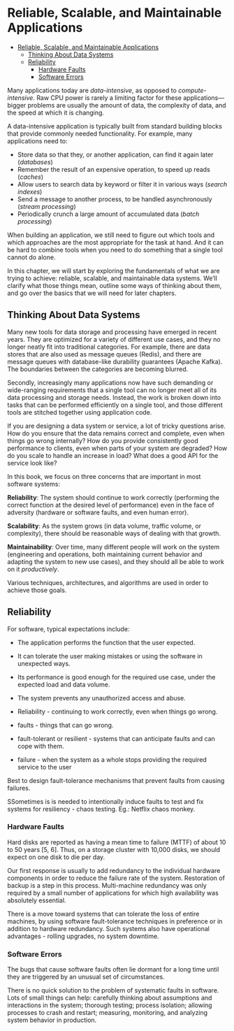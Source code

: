 # Reliable, Scalable, and Maintainable Applications

- [Reliable, Scalable, and Maintainable Applications](#reliable-scalable-and-maintainable-applications)
  - [Thinking About Data Systems](#thinking-about-data-systems)
  - [Reliability](#reliability)
    - [Hardware Faults](#hardware-faults)
    - [Software Errors](#software-errors)

Many applications today are *data-intensive*, as opposed to *compute-intensive*. Raw CPU power is rarely a limiting factor for these applications—bigger problems are usually the amount of data, the complexity of data, and the speed at which it is
changing.

A data-intensive application is typically built from standard building blocks that provide commonly needed functionality. For example, many applications need to:

- Store data so that they, or another application, can find it again later (*databases*)
- Remember the result of an expensive operation, to speed up reads (*caches*)
- Allow users to search data by keyword or filter it in various ways (*search indexes*)
- Send a message to another process, to be handled asynchronously (*stream processing*)
- Periodically crunch a large amount of accumulated data (*batch processing*)

When building an application, we still need to figure out which tools and which approaches are the most appropriate for the task at hand. And it can be hard to combine tools when you need to do something that a single tool cannot do alone.

In this chapter, we will start by exploring the fundamentals of what we are trying to achieve: reliable, scalable, and maintainable data systems. We’ll clarify what those things mean, outline some ways of thinking about them, and go over the basics that we will need for later chapters.

## Thinking About Data Systems

Many new tools for data storage and processing have emerged in recent years. They are optimized for a variety of different use cases, and they no longer neatly fit into traditional categories. For example, there are data stores that are also used as message queues (Redis), and there are message queues with database-like durability guarantees (Apache Kafka). The boundaries between the categories are becoming blurred.

Secondly, increasingly many applications now have such demanding or wide-ranging requirements that a single tool can no longer meet all of its data processing and storage needs. Instead, the work is broken down into tasks that can be performed efficiently on a single tool, and those different tools are stitched together using application code.

If you are designing a data system or service, a lot of tricky questions arise. How do you ensure that the data remains correct and complete, even when things go wrong internally? How do you provide consistently good performance to clients, even when parts of your system are degraded? How do you scale to handle an increase in load? What does a good API for the service look like?

In this book, we focus on three concerns that are important in most software systems:

**Reliability**: The system should continue to work correctly (performing the correct function at the desired level of performance) even in the face of adversity (hardware or software faults, and even human error).

**Scalability**: As the system grows (in data volume, traffic volume, or complexity), there should be reasonable ways of dealing with that growth.

**Maintainability**: Over time, many different people will work on the system (engineering and operations, both maintaining current behavior and adapting the system to new use cases), and they should all be able to work on it *productively*.

Various techniques, architectures, and algorithms are used in order to achieve those goals.

## Reliability

For software, typical expectations include:

- The application performs the function that the user expected.
- It can tolerate the user making mistakes or using the software in unexpected ways.
- Its performance is good enough for the required use case, under the expected load and data volume.
- The system prevents any unauthorized access and abuse.

- Reliability - continuing to work correctly, even when things go wrong.
- faults - things that can go wrong.
- fault-tolerant or resilient - systems that can anticipate faults and can cope with them.
- failure - when the system as a whole stops providing the required service to the user

Best to design fault-tolerance mechanisms that prevent faults from causing failures.

SSometimes is is needed to intentionally induce faults to test and fix systems for resiliency - chaos testing. Eg.: Netflix chaos monkey.

### Hardware Faults

Hard disks are reported as having a mean time to failure (MTTF) of about 10 to 50 years [5, 6]. Thus, on a storage cluster with 10,000 disks, we should expect on  one disk to die per day.

Our first response is usually to add redundancy to the individual hardware components in order to reduce the failure rate of the system. Restoration of backup is a step in this process. Multi-machine redundancy was only required by a small number of applications for which high availability was absolutely essential.

There is a move toward systems that can tolerate the loss of entire machines, by using software fault-tolerance techniques in preference or in addition to hardware redundancy. Such systems also have operational advantages - rolling upgrades, no system downtime.

### Software Errors

The bugs that cause software faults often lie dormant for a long time until they are triggered by an unusual set of circumstances.

There is no quick solution to the problem of systematic faults in software. Lots of small things can help: carefully thinking about assumptions and interactions in the system; thorough testing; process isolation; allowing processes to crash and restart; measuring, monitoring, and analyzing system behavior in production.